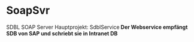 # SoapSvr
SDBL SOAP Server
Hauptprojekt: SdblService<b/>
Der Webservice empfängt SDB von SAP und schriebt sie in Intranet DB
